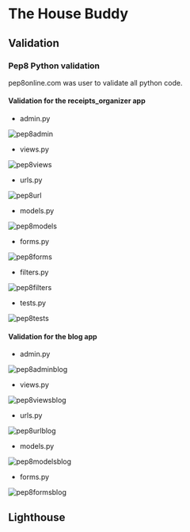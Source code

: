 # The House Buddy

## Validation

### Pep8 Python validation

pep8online.com was user to validate all python code.

#### Validation for the receipts_organizer app

- admin.py

![pep8admin](/documentation/images/validation/pep8-admin.png)

- views.py

![pep8views](/documentation/images/validation/pep8-views.png)

- urls.py

![pep8url](/documentation/images/validation/pep8-urls.png)

- models.py

![pep8models](/documentation/images/validation/pep8-models.png)

- forms.py

![pep8forms](/documentation/images/validation/pep8-forms.png)

- filters.py

![pep8filters](/documentation/images/validation/pep8-filters.png)

- tests.py

![pep8tests](/documentation/images/validation/pep8-tests.png)

#### Validation for the blog app

- admin.py

![pep8adminblog](/documentation/images/validation/pep8-adminblog.png)

- views.py

![pep8viewsblog](/documentation/images/validation/pep8-viewsblog.png)

- urls.py

![pep8urlblog](/documentation/images/validation/pep8-urlblog.png)

- models.py

![pep8modelsblog](/documentation/images/validation/pep8-modelsblog.png)

- forms.py

![pep8formsblog](/documentation/images/validation/pep8-formblog.png)

## Lighthouse